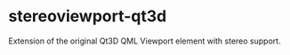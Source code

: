 stereoviewport-qt3d
===================

Extension of the original Qt3D QML Viewport element with stereo support.

